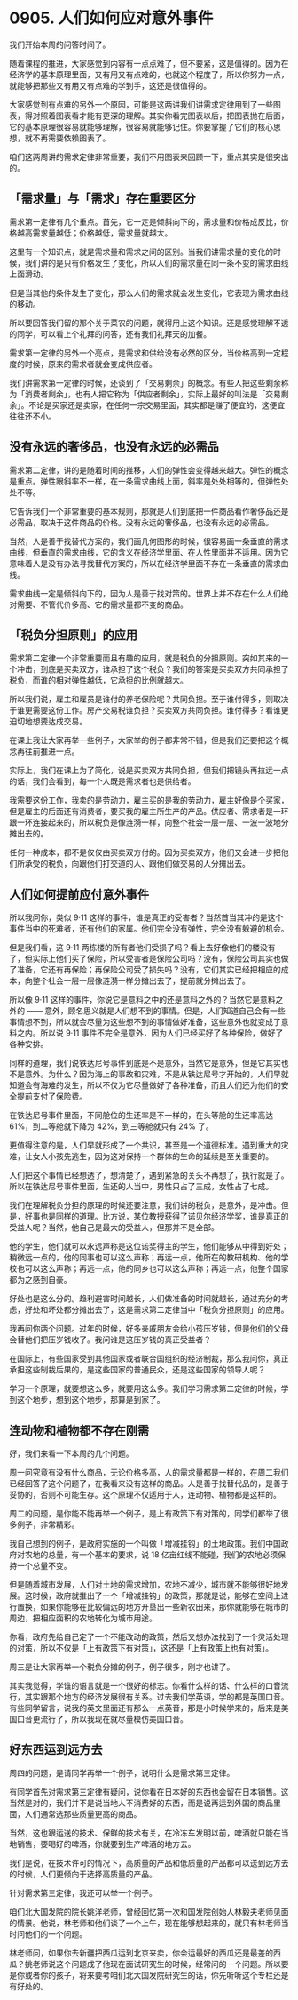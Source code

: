 # 0905. 人们如何应对意外事件

我们开始本周的问答时间了。

随着课程的推进，大家感觉到内容有一点点难了，但不要紧，这是值得的。因为在经济学的基本原理里面，又有用又有点难的，也就这个程度了，所以你努力一点，就能够把那些又有用又有点难的学到手，这还是很值得的。

大家感觉到有点难的另外一个原因，可能是这两讲我们讲需求定律用到了一些图表，得对照着图表看才能有更深的理解。其实你看完图表以后，把图表抛在后面，它的基本原理很容易就能够理解，很容易就能够记住。你要掌握了它们的核心思想，就不再需要依赖图表了。

咱们这两周讲的需求定律非常重要，我们不用图表来回顾一下，重点其实是很突出的。

## 「需求量」与「需求」存在重要区分

需求第一定律有几个重点。首先，它一定是倾斜向下的，需求量和价格成反比，价格越高需求量越低；价格越低，需求量就越大。

这里有一个知识点，就是需求量和需求之间的区别。当我们讲需求量的变化的时候，我们讲的是只有价格发生了变化，所以人们的需求量在同一条不变的需求曲线上面滑动。

但是当其他的条件发生了变化，那么人们的需求就会发生变化，它表现为需求曲线的移动。

所以要回答我们留的那个关于菜农的问题，就得用上这个知识。还是感觉理解不透的同学，可以看上个礼拜的问答，还有我们礼拜天的加餐。

需求第一定律的另外一个亮点，是需求和供给没有必然的区分，当价格高到一定程度的时候，原来的需求者就会变成供应者。

我们讲需求第一定律的时候，还谈到了「交易剩余」的概念。有些人把这些剩余称为「消费者剩余」，也有人把它称为「供应者剩余」，实际上最好的叫法是「交易剩余」。不论是买家还是卖家，在任何一宗交易里面，其实都是赚了便宜的，这便宜往往还不小。

## 没有永远的奢侈品，也没有永远的必需品

需求第二定律，讲的是随着时间的推移，人们的弹性会变得越来越大。弹性的概念是重点。弹性跟斜率不一样，在一条需求曲线上面，斜率是处处相等的，但弹性处处不等。

它告诉我们一个非常重要的基本规则，那就是人们到底把一件商品看作奢侈品还是必需品，取决于这件商品的价格。没有永远的奢侈品，也没有永远的必需品。

当然，人是善于找替代方案的，我们画几何图形的时候，很容易画一条垂直的需求曲线，但垂直的需求曲线，它的含义在经济学里面、在人性里面并不适用。因为它意味着人是没有办法寻找替代方案的，所以在经济学里面不存在一条垂直的需求曲线。

需求曲线一定是倾斜向下的，因为人是善于找对策的。世界上并不存在什么人们绝对需要、不管代价多高、它的需求量都不变的商品。

## 「税负分担原则」的应用

需求第二定律一个非常重要而且有趣的应用，就是税负的分担原则。突如其来的一个冲击，到底是买卖双方，谁承担了这个税负？我们的答案是买卖双方共同承担了税负，而谁的相对弹性越低，它承担的比例就越大。

所以我们说，雇主和雇员是谁付的养老保险呢？共同负担。至于谁付得多，则取决于谁更需要这份工作。房产交易税谁负担？买卖双方共同负担。谁付得多？看谁更迫切地想要达成交易。

在课上我让大家再举一些例子，大家举的例子都非常不错，但是我们还要把这个概念再往前推进一点。

实际上，我们在课上为了简化，说是买卖双方共同负担，但我们把镜头再拉远一点的话，我们会看到，每一个人既是需求者也是供给者。

我需要这份工作，我卖的是劳动力，雇主买的是我的劳动力，雇主好像是个买家，但是雇主的后面还有消费者，要买我的雇主所生产的产品。供应者、需求者是一环跟一环连接起来的，所以税负是像涟漪一样，向整个社会一层一层、一波一波地分摊出去的。

任何一种成本，都不是仅仅由买卖双方付的。因为买卖双方，他们又会进一步把他们所承受的税负，向跟他们打交道的人、跟他们做交易的人分摊出去。

## 人们如何提前应付意外事件

所以我问你，类似 9·11 这样的事件，谁是真正的受害者？当然首当其冲的是这个事件当中的死难者，还有他们的家属。他们完全没有弹性，完全没有躲避的机会。

但是我们看，这 9·11 两栋楼的所有者他们受损了吗？看上去好像他们的楼没有了，但实际上他们买了保险，所以受害者是保险公司吗？没有，保险公司其实也做了准备，它还有再保险；再保险公司受了损失吗？没有，它们其实已经把相应的成本，向整个社会一层一层像涟漪一样分摊出去了，提前就分摊出去了。

所以像 9·11 这样的事件，你说它是意料之中的还是意料之外的？当然它是意料之外的 —— 意外，顾名思义就是人们想不到的事情。但是，人们知道自己会有一些事情想不到，所以就会尽量为这些想不到的事情做好准备，这些意外也就变成了意料之内。所以说 9·11 事件不完全是意外，因为人们已经买好了各种保险，做好了各种安排。

同样的道理，我们说铁达尼号事件到底是不是意外，当然它是意外，但是它其实也不是意外。为什么？因为海上的事故和灾难，不是从铁达尼号才开始的，人们早就知道会有海难的发生，所以不仅为它尽量做好了各种准备，而且人们还为他们的安全提前支付了保险费。

在铁达尼号事件里面，不同舱位的生还率是不一样的，在头等舱的生还率高达 61%，到二等舱就下降为 42%，到三等舱就只有 24% 了。

更值得注意的是，人们早就形成了一个共识，甚至是一个道德标准。遇到重大的灾难，让女人小孩先逃生，因为这对保持一个群体的生命的延续是至关重要的。

人们把这个事情已经想透了，想清楚了，遇到紧急的关头不再想了，执行就是了。所以在铁达尼号事件里面，生还的人当中，男性只占了三成，女性占了七成。

我们在理解税负分担的原理的时候还要注意，我们讲的税负，是意外，是冲击。但是，好事也是同样的道理。比方说，某位教授获得了诺贝尔经济学奖，谁是真正的受益人呢？当然，他自己是最大的受益人，但那并不是全部。

他的学生，他们就可以永远声称是这位诺奖得主的学生，他们能够从中得到好处；稍微远一点的，他的同事也可以这么声称；再远一点，他所在的教研机构、他的学校也可以这么声称；再远一点，他的同乡也可以这么声称；再远一点，他整个国家都为之感到自豪。

好处也是这么分的。趋利避害时间越长，人们做准备的时间就越长，通过充分的考虑，好处和坏处都分摊出去了，这是需求第二定律当中「税负分担原则」的应用。

我再问你两个问题。过年的时候，好多亲戚朋友会给小孩压岁钱，但是他们的父母会替他们把压岁钱收了。我问谁是这压岁钱的真正受益者？

在国际上，有些国家受到其他国家或者联合国组织的经济制裁，那么我问你，真正承担这些制裁后果的，是这些国家的普通民众，还是这些国家的领导人呢？

学习一个原理，就要想这么多，就要用这么多。我们学习需求第二定律的时候，学到这个地步，想到这个地步，那算是到家了。

## 连动物和植物都不存在刚需

好，我们来看一下本周的几个问题。

周一问究竟有没有什么商品，无论价格多高，人的需求量都是一样的，在周二我们已经回答了这个问题了，在我看来没有这样的商品。人是善于找替代品的，是善于妥协的，否则不可能生存。这个原理不仅适用于人，连动物、植物都是这样的。

周二的问题，是你能不能再举一个例子，是上有政策下有对策的，同学们都举了很多例子，非常精彩。

我自己想到的例子，是政府实施的一个叫做「增减挂钩」的土地政策。我们中国政府对农地的总量，有一个基本的要求，说 18 亿亩红线不能碰，我们的农地必须保持一个总量不变。

但是随着城市发展，人们对土地的需求增加，农地不减少，城市就不能够很好地发展。这时候，政府就推出了一个「增减挂钩」的政策，那就是说，能够在空间上进行置换，如果你能够在比较偏远的地方开垦出一些新农田来，那你就能够在城市的周边，把相应面积的农地转化为城市用途。

你看，政府先给自己定了一个不能改动的政策，然后又想办法找到了一个灵活处理的对策，所以不仅是「上有政策下有对策」，这还是「上有政策上也有对策」。

周三是让大家再举一个税负分摊的例子，例子很多，刚才也讲了。

其实我觉得，学谁的语言就是一个很好的标志。你看什么样的话、什么样的口音流行，其实跟那个地方的经济发展很有关系。过去我们学英语，学的都是英国口音。有些同学留言，说我的英文里面还有那么一点英音，那是小时候学来的，后来是美国口音更流行了，所以我现在就尽量模仿美国口音。

## 好东西运到远方去

周四的问题，是请同学再举一个例子，说明什么是需求第三定律。

有同学首先对需求第三定律有疑问，说你看在日本好的东西也会留在日本销售。这当然是对的，我们并不是说当地人不消费好的东西，而是说再运到外国的商品里面，人们通常选那些质量更高的商品。

当然，这也跟运送的技术、保鲜的技术有关，在冷冻车发明以前，啤酒就只能在当地销售，要喝好的啤酒，你就要到生产啤酒的地方去。

我们是说，在技术许可的情况下，高质量的产品和低质量的产品都可以送到远方去的时候，人们更倾向于选择高质量的产品。

针对需求第三定律，我还可以举一个例子。

咱们北大国发院的院长姚洋老师，曾经回忆第一次和国发院创始人林毅夫老师见面的情景。他说，林老师和他们谈了一个上午，现在能够想起来的，就只有林老师当时问他们的一个问题。

林老师问，如果你去新疆把西瓜运到北京来卖，你会运最好的西瓜还是最差的西瓜？姚老师说这个问题成了他现在面试研究生的时候，经常问的一个问题。所以要是你或者你的孩子，将来要考咱们北大国发院研究生的话，你先听听这个专栏还是有好处的。

